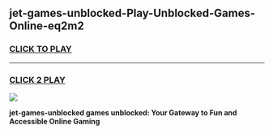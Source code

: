 
## jet-games-unblocked-Play-Unblocked-Games-Online-eq2m2
<h3>
<a href="https://premium76.site?title=jet-games-unblocked&ref=24A">CLICK TO PLAY</a></h3>
<hr>

<h3>
<a href="https://premium76.site?title=jet-games-unblocked&ref=24A">CLICK 2 PLAY</a>
  
</h3>

<a href="https://premium76.site?title=jet-games-unblocked&ref=24A"><img src="https://clearcache.store/games.png"></a>


**jet-games-unblocked games unblocked: Your Gateway to Fun and Accessible Online Gaming**
